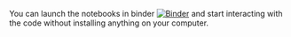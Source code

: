 You can launch the notebooks in binder [![Binder](https://mybinder.org/badge_logo.svg)](https://mybinder.org/v2/gh/jboulanger/deconv-pratical/HEAD) and start interacting with the code without installing anything on your computer.
